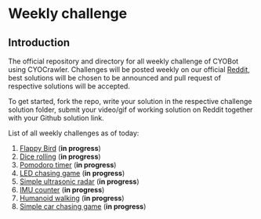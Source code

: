# Weekly challenge
## Introduction
The official repository and directory for all weekly challenge of CYOBot using CYOCrawler. Challenges will be posted weekly on our official [Reddit](https://www.reddit.com/r/CYOBot/), best solutions will be chosen to be announced and pull request of respective solutions will be accepted.

To get started, fork the repo, write your solution in the respective challenge solution folder, submit your video/gif of working solution on Reddit together with your Github solution link.

List of all weekly challenges as of today:
1. [Flappy Bird](flappy-bird/flappy-bird.md) (**in progress**)
2. [Dice rolling](dice-rolling/dice-rolling.md) (**in progress**)
3. [Pomodoro timer](pomodoro/pomodoro.md) (**in progress**)
4. [LED chasing game](led-chasing/led-chasing.md) (**in progress**)
5. [Simple ultrasonic radar](simple-ultrasonic-radar/simple-ultrasonic-radar.md) (**in progress**)
6. [IMU counter](imu-counter/imu-counter.md) (**in progress**)
7. [Humanoid walking](humanoid-walking/humanoid-walking.md) (**in progress**)
8. [Simple car chasing game](car-chasing-simple/car-chasing-simple.md) (**in progress**)